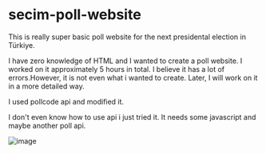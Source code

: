 # secim-poll-website
This is really super basic poll website for the next presidental election in Türkiye.


I have zero knowledge of HTML and I wanted to create a poll website. 
I worked on it approximately 5 hours in total.
I believe it has a lot of errors.However, it is not even what i wanted to create.
Later, I will work on it in a more detailed way.

I used pollcode api and modified it.

I don't even know how to use api i just tried it.
It needs some javascript and maybe another poll api.

![image](https://user-images.githubusercontent.com/37675441/194702116-db0a5dd9-195b-4863-a872-155c7fb03b08.png)

